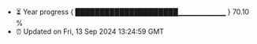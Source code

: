 - ⏳ Year progress { █████████████████████▁▁▁▁▁▁▁▁▁ } 70.10 %
- ⏰ Updated on Fri, 13 Sep 2024 13:24:59 GMT

